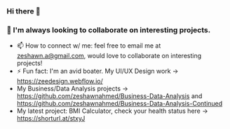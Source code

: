 ### Hi there 👋
### 👯 I'm always looking to collaborate on interesting projects. 
- 📫 How to connect w/ me: feel free to email me at zeshawn.a@gmail.com, would love to collaborate on interesting projects!
- ⚡ Fun fact: I'm an avid boater. My UI/UX Design work -> https://zeedesign.webflow.io/
- My Business/Data Analysis projects -> https://github.com/zeshawnahmed/Business-Data-Analysis and https://github.com/zeshawnahmed/Business-Data-Analysis-Continued
- My latest project: BMI Calculator, check your health status here -> https://shorturl.at/stxyJ
<!--
**zeshawnahmed/zeshawnahmed** is a ✨ _special_ ✨ repository because its `README.md` (this file) appears on your GitHub profile.

Here are some ideas to get you started:



